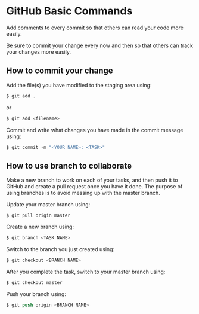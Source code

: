 # GitHub Basic Commands

Add comments to every commit so that others can read your code more easily.

Be sure to commit your change every now and then so that others can track your changes more easily.

## How to commit your change

Add the file(s) you have modified to the staging area using:
```s
$ git add . 
```
or
```s
$ git add <filename>
```
Commit and write what changes you have made in the commit message using:
```s
$ git commit -m "<YOUR NAME>: <TASK>" 
```

## How to use branch to collaborate
Make a new branch to work on each of your tasks, and then push it to GitHub and create a pull request once you have it done. The purpose of using branches is to avoid messing up with the master branch.

Update your master branch using:
```s
$ git pull origin master
```

Create a new branch using:
```s
$ git branch <TASK NAME> 
```

Switch to the branch you just created using:
```s
$ git checkout <BRANCH NAME> 
```

After you complete the task, switch to your master branch using:
```s
$ git checkout master
```

Push your branch using:
```s
$ git push origin <BRANCH NAME>
```